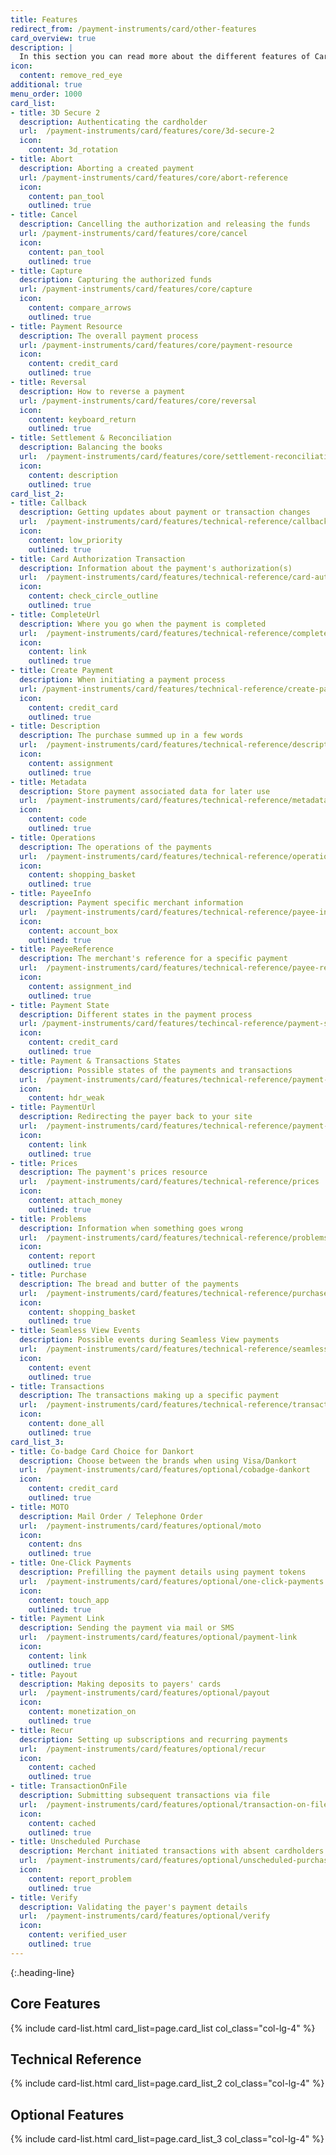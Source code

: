 ```yaml
---
title: Features
redirect_from: /payment-instruments/card/other-features
card_overview: true
description: |
  In this section you can read more about the different features of Card.
icon:
  content: remove_red_eye
additional: true
menu_order: 1000
card_list:
- title: 3D Secure 2
  description: Authenticating the cardholder
  url:  /payment-instruments/card/features/core/3d-secure-2
  icon:
    content: 3d_rotation
- title: Abort
  description: Aborting a created payment
  url: /payment-instruments/card/features/core/abort-reference
  icon:
    content: pan_tool
    outlined: true
- title: Cancel
  description: Cancelling the authorization and releasing the funds
  url: /payment-instruments/card/features/core/cancel
  icon:
    content: pan_tool
    outlined: true
- title: Capture
  description: Capturing the authorized funds
  url: /payment-instruments/card/features/core/capture
  icon:
    content: compare_arrows
    outlined: true
- title: Payment Resource
  description: The overall payment process
  url: /payment-instruments/card/features/core/payment-resource
  icon:
    content: credit_card
    outlined: true
- title: Reversal
  description: How to reverse a payment
  url: /payment-instruments/card/features/core/reversal
  icon:
    content: keyboard_return
    outlined: true
- title: Settlement & Reconciliation
  description: Balancing the books
  url:  /payment-instruments/card/features/core/settlement-reconciliation
  icon:
    content: description
    outlined: true
card_list_2:
- title: Callback
  description: Getting updates about payment or transaction changes
  url:  /payment-instruments/card/features/technical-reference/callback-reference
  icon:
    content: low_priority
    outlined: true
- title: Card Authorization Transaction
  description: Information about the payment's authorization(s)
  url:  /payment-instruments/card/features/technical-reference/card-authorization-transaction
  icon:
    content: check_circle_outline
    outlined: true
- title: CompleteUrl
  description: Where you go when the payment is completed
  url:  /payment-instruments/card/features/technical-reference/complete-url
  icon:
    content: link
    outlined: true
- title: Create Payment
  description: When initiating a payment process
  url: /payment-instruments/card/features/technical-reference/create-payment
  icon:
    content: credit_card
    outlined: true
- title: Description
  description: The purchase summed up in a few words
  url:  /payment-instruments/card/features/technical-reference/description
  icon:
    content: assignment
    outlined: true
- title: Metadata
  description: Store payment associated data for later use
  url:  /payment-instruments/card/features/technical-reference/metadata
  icon:
    content: code
    outlined: true
- title: Operations
  description: The operations of the payments
  url:  /payment-instruments/card/features/technical-reference/operations
  icon:
    content: shopping_basket
    outlined: true
- title: PayeeInfo
  description: Payment specific merchant information
  url:  /payment-instruments/card/features/technical-reference/payee-info
  icon:
    content: account_box
    outlined: true
- title: PayeeReference
  description: The merchant's reference for a specific payment
  url:  /payment-instruments/card/features/technical-reference/payee-reference
  icon:
    content: assignment_ind
    outlined: true
- title: Payment State
  description: Different states in the payment process
  url: /payment-instruments/card/features/techincal-reference/payment-state
  icon:
    content: credit_card
    outlined: true
- title: Payment & Transactions States
  description: Possible states of the payments and transactions
  url:  /payment-instruments/card/features/technical-reference/payment-transaction-states
  icon:
    content: hdr_weak
- title: PaymentUrl
  description: Redirecting the payer back to your site
  url:  /payment-instruments/card/features/technical-reference/payment-url
  icon:
    content: link
    outlined: true
- title: Prices
  description: The payment's prices resource
  url:  /payment-instruments/card/features/technical-reference/prices
  icon:
    content: attach_money
    outlined: true
- title: Problems
  description: Information when something goes wrong
  url:  /payment-instruments/card/features/technical-reference/problems
  icon:
    content: report
    outlined: true
- title: Purchase
  description: The bread and butter of the payments
  url:  /payment-instruments/card/features/technical-reference/purchase
  icon:
    content: shopping_basket
    outlined: true
- title: Seamless View Events
  description: Possible events during Seamless View payments
  url:  /payment-instruments/card/features/technical-reference/seamless-view-events
  icon:
    content: event
    outlined: true
- title: Transactions
  description: The transactions making up a specific payment
  url:  /payment-instruments/card/features/technical-reference/transactions
  icon:
    content: done_all
    outlined: true
card_list_3:
- title: Co-badge Card Choice for Dankort
  description: Choose between the brands when using Visa/Dankort
  url:  /payment-instruments/card/features/optional/cobadge-dankort
  icon:
    content: credit_card
    outlined: true
- title: MOTO
  description: Mail Order / Telephone Order
  url:  /payment-instruments/card/features/optional/moto
  icon:
    content: dns
    outlined: true
- title: One-Click Payments
  description: Prefilling the payment details using payment tokens
  url:  /payment-instruments/card/features/optional/one-click-payments
  icon:
    content: touch_app
    outlined: true
- title: Payment Link
  description: Sending the payment via mail or SMS
  url:  /payment-instruments/card/features/optional/payment-link
  icon:
    content: link
    outlined: true
- title: Payout
  description: Making deposits to payers' cards
  url:  /payment-instruments/card/features/optional/payout
  icon:
    content: monetization_on
    outlined: true
- title: Recur
  description: Setting up subscriptions and recurring payments
  url:  /payment-instruments/card/features/optional/recur
  icon:
    content: cached
    outlined: true
- title: TransactionOnFile
  description: Submitting subsequent transactions via file
  url:  /payment-instruments/card/features/optional/transaction-on-file
  icon:
    content: cached
    outlined: true
- title: Unscheduled Purchase
  description: Merchant initiated transactions with absent cardholders
  url:  /payment-instruments/card/features/optional/unscheduled-purchase
  icon:
    content: report_problem
    outlined: true
- title: Verify
  description: Validating the payer's payment details
  url:  /payment-instruments/card/features/optional/verify
  icon:
    content: verified_user
    outlined: true
---
```


{:.heading-line}

## Core Features

{% include card-list.html card_list=page.card_list
    col_class="col-lg-4" %}

## Technical Reference

{% include card-list.html card_list=page.card_list_2
    col_class="col-lg-4" %}

## Optional Features

{% include card-list.html card_list=page.card_list_3
    col_class="col-lg-4" %}
